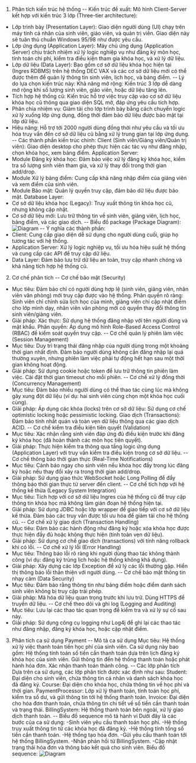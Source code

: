 
1. Phân tích kiến trúc hệ thống
-- Kiến trúc đề xuất:
Mô hình Client-Server kết hợp với kiến trúc 3 lớp (Three-tier architecture):
  * Lớp trình bày (Presentation Layer): Giao diện người dùng (UI) chạy trên máy tính cá nhân của sinh viên, giáo viên, và quản trị viên. Giao diện này sẽ tuân thủ chuẩn Windows 95/98 như được yêu cầu.
  * Lớp ứng dụng (Application Layer): Máy chủ ứng dụng (Application Server) chịu trách nhiệm xử lý logic nghiệp vụ như đăng ký môn học, tính toán chi phí, kiểm tra điều kiện tham gia khóa học, và xử lý dữ liệu.
  * Lớp dữ liệu (Data Layer): Bao gồm cơ sở dữ liệu khóa học hiện tại (Ingres RDBMS) trên hệ thống DEC VAX và các cơ sở dữ liệu mới có thể được thêm để quản lý thông tin sinh viên, lịch học, và bảng điểm.
-- Lý do lựa chọn kiến trúc này:
Khả năng mở rộng: Kiến trúc 3 lớp dễ dàng mở rộng khi số lượng sinh viên, giáo viên, hoặc dữ liệu tăng lên.
  * Tích hợp hệ thống cũ: Kiến trúc hỗ trợ việc truy cập vào cơ sở dữ liệu khóa học cũ thông qua giao diện SQL mở, đáp ứng yêu cầu tích hợp.
  * Phân chia nhiệm vụ: Giảm tải cho lớp trình bày bằng cách chuyển logic xử lý xuống lớp ứng dụng, đồng thời đảm bảo dữ liệu được bảo mật tại lớp dữ liệu.
  * Hiệu năng: Hỗ trợ tới 2000 người dùng đồng thời như yêu cầu và tối ưu hóa truy vấn đến cơ sở dữ liệu cũ bằng xử lý trung gian tại lớp ứng dụng.
-- Các thành phần kiến trúc chính:
Client (Sinh viên/Giảng viên/Quản trị viên):
Giao diện desktop cho phép thực hiện các tác vụ như đăng nhập, chọn khóa học, xem bảng điểm.
Application Server:
  * Module Đăng ký khóa học: Đảm bảo việc xử lý đăng ký khóa học, kiểm tra số lượng sinh viên tham gia, và xử lý thay đổi trong thời gian add/drop.
  * Module Xử lý bảng điểm: Cung cấp khả năng nhập điểm của giảng viên và xem điểm của sinh viên.
  * Module Bảo mật: Quản lý quyền truy cập, đảm bảo dữ liệu được bảo mật.
Database Layer:
  * Cơ sở dữ liệu khóa học (Legacy): Truy xuất thông tin khóa học cũ, nhưng không cập nhật.
  * Cơ sở dữ liệu mới: Lưu trữ thông tin về sinh viên, giảng viên, lịch học, bảng điểm, và các giao dịch.
-- Biểu đồ package (Package Diagram):
![Diagram](https://www.planttext.com/api/plantuml/png/Z9InJkD048PxFyN81N05Ia-1I8X04G6XM51Tiwm7UqMyQ-skWmBY8QXfG5TSTRe-AIXu4Z_1lSAjlJPPnqwKAl7l-NR-sN_aVylF4wM9r5aozL927qY4u5zBLCWrqKnm69CvIX-UFG0gabHmymRyG6TXyUTqoioF3qH19LcbMNqjnJqg9QHR_ors4VqmOTojBeMgyiLRUUsdwPJHRLOd636bfIq9KCuOnV98zqMbDybpIKA4Iy9DfwHGNBfysOa5I3F9zBnHNekTn1WZGkSmuXeZwwTahEoeZSc7H1DtvD0ytn65tyUTYaoQns6b_-G78nwPQ64o75m6FvmMmq63ly97bwgpthCpAqkQ8eCPG_jmaIy-DV1y-SgWlJimovTl35f1UOs5WSF3uwv4uAXE46NlbXbdTYpbUsiBL9xWfbAWGNQNC6r1wzxtd5NQrjNclchNjhkMQG6DHSHuhv_fM4ZsPAFiDBehksvsLsujbjRjLwcibiZhkeQYOsiBYvvdg6diRfY_aIyNfSo2pB1tavezm_fZKQ6Dr3OoTNvjGokRbfeW2IkXwc2kOv0lVWb8yiKV3H7Bbty9qAyF2Zh-UkSnf76--CqtJj5nxxTaoafZVKfDl1rZx0AT80-Bh-z_0000__y30000)
-- Ý nghĩa các thành phần:
  * Client: Cung cấp giao diện dễ sử dụng cho người dùng cuối, giúp họ tương tác với hệ thống.
  * Application Server: Xử lý logic nghiệp vụ, tối ưu hóa hiệu suất hệ thống và cung cấp các API để truy cập dữ liệu.
  * Data Layer: Đảm bảo lưu trữ dữ liệu an toàn, truy cập nhanh chóng và khả năng tích hợp hệ thống cũ.

2. Cơ chế phân tích
-- Cơ chế bảo mật (Security)
* Mục tiêu:
Đảm bảo chỉ có người dùng hợp lệ (sinh viên, giảng viên, nhân viên văn phòng) mới truy cập được vào hệ thống.
Phân quyền rõ ràng: Sinh viên chỉ chỉnh sửa lịch học của mình, giảng viên chỉ cập nhật điểm cho lớp mình dạy, nhân viên văn phòng mới có quyền thay đổi thông tin sinh viên/giảng viên.
* Giải pháp:
Xác thực: Sử dụng hệ thống đăng nhập với tên người dùng và mật khẩu.
Phân quyền: Áp dụng mô hình Role-Based Access Control (RBAC) để kiểm soát quyền truy cập.
-- Cơ chế quản lý phiên làm việc (Session Management)
* Mục tiêu:
Duy trì trạng thái đăng nhập của người dùng trong một khoảng thời gian nhất định.
Đảm bảo người dùng không cần đăng nhập lại quá thường xuyên, nhưng phiên làm việc phải tự động hết hạn sau một thời gian không hoạt động.
* Giải pháp:
Sử dụng cookie hoặc token để lưu trữ thông tin phiên làm việc.
Cài đặt thời gian timeout cho mỗi phiên.
-- Cơ chế xử lý đồng thời (Concurrency Management)
* Mục tiêu:
Đảm bảo nhiều người dùng có thể thao tác cùng lúc mà không gây xung đột dữ liệu (ví dụ: hai sinh viên cùng chọn một khóa học cuối cùng).
* Giải pháp:
Áp dụng các khóa (locks) trên cơ sở dữ liệu: Sử dụng cơ chế optimistic locking hoặc pessimistic locking.
Giao dịch (Transactions): Đảm bảo tính nhất quán và toàn vẹn dữ liệu thông qua các giao dịch ACID.
-- Cơ chế kiểm tra điều kiện tiên quyết (Validation)
* Mục tiêu:
Xác nhận rằng sinh viên đáp ứng đủ điều kiện trước khi đăng ký khóa học (đã hoàn thành các môn học tiên quyết).
* Giải pháp:
Thực hiện kiểm tra thông qua tầng logic ứng dụng (Application Layer) với truy vấn kiểm tra điều kiện trong cơ sở dữ liệu.
-- Cơ chế thông báo thời gian thực (Real-Time Notifications)
* Mục tiêu:
Cảnh báo ngay cho sinh viên nếu khóa học đầy trong lúc đăng ký hoặc nếu thay đổi xảy ra trong thời gian add/drop.
* Giải pháp:
Sử dụng giao thức WebSocket hoặc Long Polling để đẩy thông báo thời gian thực từ server đến client.
-- Cơ chế tích hợp với hệ thống kế thừa (Legacy System Integration)
* Mục tiêu:
Tích hợp với cơ sở dữ liệu Ingres của hệ thống cũ để truy cập thông tin khóa học mà không làm gián đoạn hệ thống hiện tại.
* Giải pháp:
Sử dụng JDBC hoặc lớp wrapper để giao tiếp với cơ sở dữ liệu kế thừa.
Đảm bảo các truy vấn được tối ưu hóa để giảm tải cho hệ thống cũ.
-- Cơ chế xử lý giao dịch (Transaction Handling)
* Mục tiêu:
Đảm bảo các hành động như đăng ký hoặc xóa khóa học được thực hiện đầy đủ hoặc không thực hiện (tính toàn vẹn dữ liệu).
* Giải pháp:
Sử dụng cơ chế giao dịch (transactions) với tính năng rollback khi có lỗi.
-- Cơ chế xử lý lỗi (Error Handling)
* Mục tiêu:
Thông báo lỗi rõ ràng khi người dùng thao tác không thành công (ví dụ: đăng ký trùng lịch hoặc hệ thống không khả dụng).
* Giải pháp:
Xây dựng các lớp Exception để xử lý các lỗi thường gặp.
Hiển thị thông báo lỗi thân thiện với người dùng.
-- Cơ chế bảo mật thông tin nhạy cảm (Data Security)
* Mục tiêu:
Đảm bảo rằng thông tin như bảng điểm hoặc điểm danh sách sinh viên không bị truy cập trái phép.
* Giải pháp:
Mã hóa dữ liệu quan trọng trước khi lưu trữ.
Dùng HTTPS để truyền dữ liệu.
-- Cơ chế theo dõi và ghi log (Logging and Auditing)
* Mục tiêu:
Lưu lại các thao tác quan trọng để kiểm tra và xử lý sự cố sau này.
* Giải pháp:
Sử dụng công cụ logging như Log4j để ghi lại các thao tác như đăng nhập, đăng ký khóa học, hoặc cập nhật điểm.

3. Phân tích ca sử dụng Payment
-- Mô tả ca sử dụng
Mục tiêu: Hệ thống xử lý việc thanh toán tiền học phí của sinh viên. Ca sử dụng này bao gồm:
Hệ thống tính toán số tiền cần thanh toán dựa trên lịch đăng ký khóa học của sinh viên.
Gửi thông tin đến hệ thống thanh toán hoặc phát hành hóa đơn.
Xác nhận thanh toán thành công.
-- Các lớp phân tích
Dựa trên ca sử dụng, các lớp phân tích được xác định như sau:
Student:	Đại diện cho sinh viên, chứa thông tin cá nhân và danh sách khóa học đã đăng ký.
Course:	Đại diện cho khóa học, chứa thông tin về học phí và thời gian.
PaymentProcessor:	Lớp xử lý thanh toán, tính toán học phí, kiểm tra số dư, và gửi thông tin tới hệ thống thanh toán.
Invoice:	Đại diện cho hóa đơn thanh toán, chứa thông tin chi tiết về số tiền cần thanh toán và trạng thái.
BillingSystem:	Hệ thống thanh toán bên ngoài, xử lý giao dịch thanh toán.
-- Biểu đồ sequence mô tả hành vi
Dưới đây là các bước của ca sử dụng:
-Sinh viên yêu cầu thanh toán học phí.
-Hệ thống truy xuất thông tin từ các khóa học đã đăng ký.
-Hệ thống tính tổng số tiền cần thanh toán.
-Hệ thống tạo hóa đơn.
-Gửi yêu cầu thanh toán tới hệ thống BillingSystem.
-Nhận phản hồi từ BillingSystem.
-Cập nhật trạng thái hóa đơn và thông báo kết quả cho sinh viên.
Biểu đồ sequence:
![Diagram](https://www.planttext.com/api/plantuml/png/X9113e8m44NtdA9BM7W15YxKcBWZSe86lgH9QR4p9U5iBZoILx2ca8X2s4td__VpEw_7isHVmx3OxKKXXpQCXRCLYAmJkN2uUn2FIfebVvx0JH6vQC1ND8eO3lNHUaUW5IYgaJa3AwwBwQsgFhRAGJB6TygMfGxOCdLGMYlJb4CeqWQsY-Bq2nL3Jc2fD6N9tBvyY2wkIfRiQQEgx-fGDLhJ6RXrFsDPtORY6_aDU0C00F__0m00)
